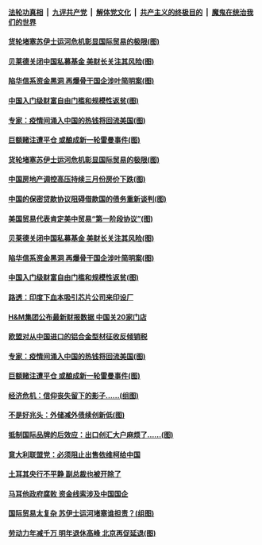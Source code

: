 

####  [法轮功真相](../../../../basic/blob/master/README.md?t=04011431) &nbsp;|&nbsp; [九评共产党](../../../../9ping.md/blob/master/README.md?t=04011431) &nbsp;|&nbsp; [解体党文化](../../../../jtdwh.md/blob/master/README.md?t=04011431)  &nbsp;|&nbsp; [共产主义的终极目的](../../../../gczydzjmd.md/blob/master/README.md?t=04011431) &nbsp;|&nbsp; [魔鬼在统治我们的世界](../../../../mgztzwmdsj.md/blob/master/README.md?t=04011431) 

#### [货轮堵塞苏伊士运河危机彰显国际贸易的极限(图)](../pages/p5/967408.md?t=04011431) 

#### [贝莱德关闭中国私募基金 美财长关注其风险(图)](../pages/p5/967372.md?t=04011431) 

#### [陷华信系资金黑洞 再爆骨干国企涉叶简明案(图)](../pages/p5/967341.md?t=04011431) 

#### [中国入门级财富自由门槛和规模性返贫(图)](../pages/p5/967351.md?t=04011431) 

#### [专家：疫情间涌入中国的热钱将回流美国(图)](../pages/p5/967334.md?t=04011431) 

#### [巨额赌注遭平仓 或酿成新一轮雷曼事件(图)](../pages/p5/967271.md?t=04011431) 

#### [货轮堵塞苏伊士运河危机彰显国际贸易的极限(图)](../pages/p5/967408.md?t=04011431) 

#### [中国房地产调控高压持续三月份房价下跌(图)](../pages/p5/967393.md?t=04011431) 

#### [中国的保密贷款协议阻碍借款国的债务重新谈判(图)](../pages/p5/967389.md?t=04011431) 

#### [美国贸易代表肯定美中贸易“第一阶段协议”(图)](../pages/p5/967387.md?t=04011431) 

#### [贝莱德关闭中国私募基金 美财长关注其风险(图)](../pages/p5/967372.md?t=04011431) 

#### [陷华信系资金黑洞 再爆骨干国企涉叶简明案(图)](../pages/p5/967341.md?t=04011431) 

#### [中国入门级财富自由门槛和规模性返贫(图)](../pages/p5/967351.md?t=04011431) 

#### [路透：印度下血本吸引芯片公司来印设厂](../pages/p5/967354.md?t=04011431) 

#### [H&amp;M集团公布最新财报数据 中国关20家门店](../pages/p5/967346.md?t=04011431) 

#### [欧盟对从中国进口的铝合金型材征收反倾销税](../pages/p5/967336.md?t=04011431) 

#### [专家：疫情间涌入中国的热钱将回流美国(图)](../pages/p5/967334.md?t=04011431) 

#### [巨额赌注遭平仓 或酿成新一轮雷曼事件(图)](../pages/p5/967271.md?t=04011431) 

#### [经济危机：信仰丧失留下的影子……(组图)](../pages/p5/967276.md?t=04011431) 

#### [不是好兆头：外储减外债续创新低(图)](../pages/p5/967274.md?t=04011431) 

#### [抵制国际品牌的后效应：出口创汇大户麻烦了……(图)](../pages/p5/967281.md?t=04011431) 

#### [意大利联盟党：必须阻止出售依维柯给中国](../pages/p5/967260.md?t=04011431) 

#### [土耳其央行不平静 副总裁也被开除了](../pages/p5/967259.md?t=04011431) 

#### [马耳他政府腐败 资金线索涉及中国国企](../pages/p5/967258.md?t=04011431) 

#### [国际贸易太复杂 苏伊士运河堵塞谁担责？(组图)](../pages/p5/967256.md?t=04011431) 

#### [劳动力年减千万 明年退休高峰 北京再促延退(图)](../pages/p5/967243.md?t=04011431) 

